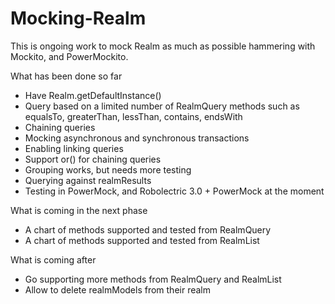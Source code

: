 # Mocking-Realm

This is ongoing work to mock Realm as much as possible hammering with Mockito, and PowerMockito.

What has been done so far
- Have Realm.getDefaultInstance()
- Query based on a limited number of RealmQuery methods such as equalsTo, greaterThan, lessThan, contains, endsWith
- Chaining queries
- Mocking asynchronous and synchronous transactions
- Enabling linking queries
- Support or() for chaining queries
- Grouping works, but needs more testing
- Querying against realmResults
- Testing in PowerMock, and Robolectric 3.0 + PowerMock at the moment

What is coming in the next phase
- A chart of methods supported and tested from RealmQuery
- A chart of methods supported and tested from RealmList


What is coming after
- Go supporting more methods from RealmQuery and RealmList
- Allow to delete realmModels from their realm